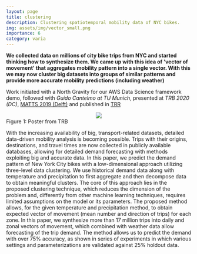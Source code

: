 ```yaml
---
layout: page
title: clustering
description: Clustering spatiotemporal mobility data of NYC bikes.
img: assets/img/vector_small.png
importance: 6
category: varia
---
```


**We collected data on millions of city bike trips from NYC and started thinking how to synthesize them. We came up with this idea of 'vector of movement' that aggregates mobility pattern into a single vector. With this we may now cluster big datasets into groups of similar patterns and provide more accurate mobility predictions (including weather)**

Work initiated with a North Gravity for our AWS Data Science framework demo, followed with _Guido Cantelmo at TU Munich_, presented at _TRB 2020 (DC)_, [MATTS 2019 (Delft)](/./assets/pdf/MATTS_pres.pdf)  and published in [TRR](https://journals.sagepub.com/doi/10.1177/0361198120932160)


<center><img src="{{ site.baseurl }}/assets/img/vectors.jpeg"></center>
<div class="col three caption">
    Figure 1: Poster from TRB
</div>

With the increasing availability of big, transport-related datasets, detailed data-driven mobility analysis is becoming possible. Trips with their origins, destinations, and travel times are now collected in publicly available databases, allowing for detailed demand forecasting with methods exploiting big and accurate data. In this paper, we predict the demand pattern of New York City bikes with a low-dimensional approach utilizing three-level data clustering. We use historical demand data along with temperature and precipitation to first aggregate and then decompose data to obtain meaningful clusters. The core of this approach lies in the proposed clustering technique, which reduces the dimension of the problem and, differently from other machine learning techniques, requires limited assumptions on the model or its parameters. The proposed method allows, for the given temperature and precipitation method, to obtain expected vector of movement (mean number and direction of trips) for each zone. In this paper, we synthesize more than 17 million trips into daily and zonal vectors of movement, which combined with weather data allow forecasting of the trip demand. The method allows us to predict the demand with over 75% accuracy, as shown in series of experiments in which various settings and parameterizations are validated against 25% holdout data.
